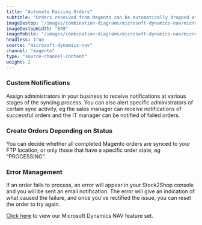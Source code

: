 ```yaml
---
title: "Automate Raising Orders"
subtitle: "Orders received from Magento can be automatically dropped off at an FTP location as flat files."
imageDestop: "/images/combination-diagrams/microsoft-dynamics-nav/microsoft-dynamics-nav-magento-orders.svg"
imageDestopWidth: "849"
imageMobile: "/images/combination-diagrams/microsoft-dynamics-nav/microsoft-dynamics-nav-magento-orders.svg"
headless: true
source: "microsoft-dynamics-nav"
channel: "magento"
type: "source-channel-content"
weight: 2
---
```


### Custom Notifications
Assign administrators in your business to receive notifications at various stages of the syncing process. You can also alert specific administrators of certain sync activity, eg the sales manager can receive notifications of successful orders and the IT manager can be notified of failed orders.

### Create Orders Depending on Status
You can decide whether all completed Magento orders are synced to your FTP location, or only those that have a specific order state, eg “PROCESSING”.

### Error Management
If an order fails to process, an error will appear in your Stock2Shop console and you will be sent an email notification. The error will give an indication of what caused the failure, and once you’ve rectified the issue, you can reset the order to try again.

[Click here](/help/features/microsoft-dynamics-nav/ "Microsoft Dynamics NAV Features") to view our Microsoft Dynamics NAV feature set.
